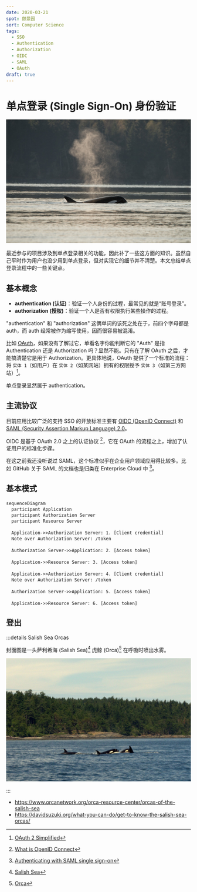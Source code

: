 ```yaml
---
date: 2020-03-21
spot: 郎景园
sort: Computer Science
tags:
  - SSO
  - Authentication
  - Authorization
  - OIDC
  - SAML
  - OAuth
draft: true
---
```


# 单点登录 (Single Sign-On) 身份验证

![Orca exhaling](./salish-sea-orca-exhaling.jpg "Permitted under [CC BY-NC 4.0](https://creativecommons.org/licenses/by-nc/4.0/) (image resized). © [**liamkmc**](https://www.inaturalist.org/people/liamkmc). [*inaturalist.org*](https://www.inaturalist.org/photos/106254096).")

最近参与的项目涉及到单点登录相关的功能，因此补了一些这方面的知识。虽然自己平时作为用户也没少用到单点登录，但对实现它的细节并不清楚。本文总结单点登录流程中的一些关键点。

## 基本概念

- **authentication (认证)**：验证一个人身份的过程，最常见的就是“账号登录”。
- **authorization (授权)**：验证一个人是否有权限执行某些操作的过程。

"authentication" 和 "authorization" 这俩单词的该死之处在于，前四个字母都是 auth，而 auth 经常被作为缩写使用，因而很容易被混淆。

比如 [OAuth](https://oauth.net/)，如果没有了解过它，单看名字你能判断它的 "Auth" 是指 Authentication 还是 Authorization 吗？显然不能。只有在了解 OAuth 之后，才能搞清楚它是用于 Authorization。更具体地说，OAuth 提供了一个标准的流程：将 `实体 1`（如用户）在 `实体 2`（如某网站）拥有的权限授予 `实体 3`（如第三方网站）[^oauth_simp]。

[^oauth_simp]: [OAuth 2 Simplified](https://aaronparecki.com/oauth-2-simplified/)

单点登录显然属于 authentication。

## 主流协议

目前应用比较广泛的支持 SSO 的开放标准主要有 [OIDC (OpenID Connect)](https://openid.net/specs/openid-connect-core-1_0.html) 和 [SAML (Security Assertion Markup Language) 2.0](https://www.oasis-open.org/standard/saml/)。

OIDC 是基于 OAuth 2.0 之上的认证协议 [^oidc]，它在 OAuth 的流程之上，增加了认证用户的标准化步骤。

[^oidc]: [What is OpenID Connect](https://openid.net/developers/how-connect-works/)

在这之前我还没听说过 SAML，这个标准似乎在企业用户领域应用得比较多。比如 GitHub 关于 SAML 的文档也是归类在 Enterprise Cloud 中 [^gh_saml]。

[^gh_saml]: [Authenticating with SAML single sign-on](https://docs.github.com/en/enterprise-cloud@latest/authentication/authenticating-with-saml-single-sign-on)

## 基本模式

```mermaid
sequenceDiagram
  participant Application
  participant Authorization Server
  participant Resource Server

  Application->>Authorization Server: 1. [Client credential]
  Note over Authorization Server: /token

  Authorization Server->>Application: 2. [Access token]

  Application->>Resource Server: 3. [Access token]

  Application->>Authorization Server: 4. [Client credential]
  Note over Authorization Server: /token

  Authorization Server->>Application: 5. [Access token]

  Application->>Resource Server: 6. [Access token]
```

## 登出

:::details Salish Sea Orcas

封面图是一头萨利希海 (Salish Sea)[^salish_sea] 虎鲸 (Orca)[^orca] 在呼吸时喷出水雾。

[^salish_sea]: [Salish Sea](https://en.wikipedia.org/wiki/Salish_Sea)
[^orca]: [Orca](https://en.wikipedia.org/wiki/Orca)

![Salish Sea Orcas](./salish-sea-orcas.jpg "Permitted under [CC BY-NC 4.0](https://creativecommons.org/licenses/by-nc/4.0/) (image resized). © [**Antonio Flores**](https://www.inaturalist.org/people/antonioflores). [*inaturalist.org*](https://www.inaturalist.org/photos/70768468).")

:::

- <https://www.orcanetwork.org/orca-resource-center/orcas-of-the-salish-sea>
- <https://davidsuzuki.org/what-you-can-do/get-to-know-the-salish-sea-orcas/>

